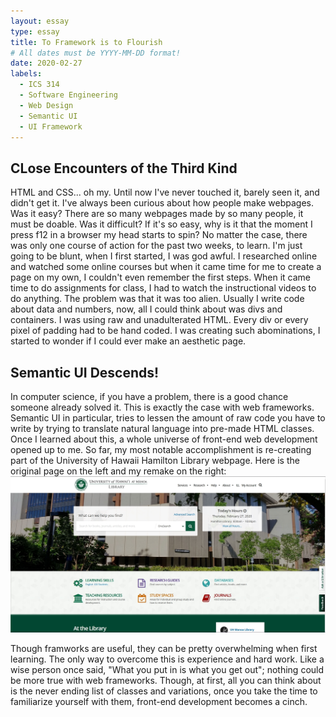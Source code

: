 ```yaml
---
layout: essay
type: essay
title: To Framework is to Flourish
# All dates must be YYYY-MM-DD format!
date: 2020-02-27
labels:
  - ICS 314
  - Software Engineering
  - Web Design
  - Semantic UI
  - UI Framework
---
```

## CLose Encounters of the Third Kind
HTML and CSS... oh my.  Until now I've never touched it, barely seen it, and didn't get it.  I've always been curious about how people make webpages.  Was it easy?  There are so many webpages made by so many people, it must be doable.  Was it difficult?  If it's so easy, why is it that the moment I press f12 in a browser my head starts to spin?  No matter the case, there was only one course of action for the past two weeks, to learn.  I'm just going to be blunt, when I first started, I was god awful.  I researched online and watched some online courses but when it came time for me to create a page on my own, I couldn't even remember the first steps.  When it came time to do assignments for class, I had to watch the instructional videos to do anything.  The problem was that it was too alien.  Usually I write code about data and numbers, now, all I could think about was divs and containers.  I was using raw and unadulterated HTML.  Every div or every pixel of padding had to be hand coded.  I was creating such abominations, I started to wonder if I could ever make an aesthetic page.
    
## Semantic UI Descends!
In computer science, if you have a problem, there is a good chance someone already solved it.  This is exactly the case with web frameworks.  Semantic UI in particular, tries to lessen the amount of raw code you have to write by trying to translate natural language into pre-made HTML classes.  Once I learned about this, a whole universe of front-end web development opened up to me.  So far, my most notable accomplishment is re-creating part of the University of Hawaii Hamilton Library webpage.
Here is the original page on the left and my remake on the right:
<img class="ui medium floated left image" src="/images/website-original.jpg">
<im class="ui medium floated right image" src="/images/website-remake.jpg">

Though framworks are useful, they can be pretty overwhelming when first learning.  The only way to overcome this is experience and hard work.  Like a wise person once said, "What you put in is what you get out"; nothing could be more true with web frameworks.  Though, at first, all you can think about is the never ending list of classes and variations, once you take the time to familiarize yourself with them, front-end development becomes a cinch.
